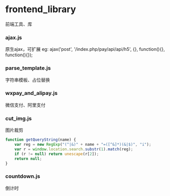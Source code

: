 # frontend_library
前端工具、库

### ajax.js
原生ajax，可扩展
	eg:
		ajax('post', '/index.php/pay/api/api/h5', {}, function(){}, function(){});

### parse_template.js
字符串模板、占位替换

### wxpay_and_alipay.js
微信支付、阿里支付

### cut_img.js
图片裁剪
``` javascript
function getQueryString(name) {
	var reg = new RegExp("(^|&)" + name + "=([^&]*)(&|$)", "i");
	var r = window.location.search.substr(1).match(reg);
	if (r != null) return unescape(r[2]);
	return null;     
}
```

### countdown.js
倒计时

